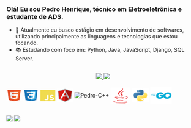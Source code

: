 ### Olá! Eu sou Pedro Henrique, técnico em Eletroeletrônica e estudante de ADS.


- 💼 Atualmente eu busco estágio em desenvolvimento de softwares, utilizando principalmente as linguagens e tecnologias que estou focando.
- 📚 Estudando com foco em: Python, Java, JavaScript, Django, SQL Server.

##

<div align="center">
  <a href="https://github.com/pedrojhenrique">
    <img height="150em" src="https://github-readme-stats.vercel.app/api?username=pedrojhenrique&count_private=true&include_all_commits=true&show_icons=true&theme=dark&hide_border=false&show_owner=true"/>
    <img height="150em" src="https://github-readme-stats.vercel.app/api/top-langs/?username=pedrojhenrique&theme=dark&hide_border=false&&layout=compact"/>
</a>
</div>

<div style="display: inline_block"><br>
<img align="center" alt="Pedro-HTML" height="30" width="40" src="https://raw.githubusercontent.com/devicons/devicon/master/icons/html5/html5-original.svg">
<img align="center" alt="Pedro-CSS" height="30" width="40" src="https://raw.githubusercontent.com/devicons/devicon/master/icons/css3/css3-original.svg">
<img align="center" alt="Pedro-Js" height="30" width="40" src="https://raw.githubusercontent.com/devicons/devicon/master/icons/javascript/javascript-plain.svg">
<img align="center" alt="Pedro-Angular" height="35" width="42" src="https://github.com/devicons/devicon/blob/master/icons/angularjs/angularjs-original.svg">
<img align="center" alt="Pedro-C++" height="35" width="45" src="https://cdn.jsdelivr.net/gh/devicons/devicon/icons/cplusplus/cplusplus-original.svg">
<img align="center" alt="Pedro-Java" height="42" width="52" src="https://github.com/devicons/devicon/blob/master/icons/java/java-plain.svg">
<img align="center" alt="Pedro-Python" height="37" width="44" src="https://raw.githubusercontent.com/devicons/devicon/master/icons/python/python-original.svg">
<img align="center" alt="Pedro-Go" height="46" width="56" src="https://github.com/devicons/devicon/blob/master/icons/go/go-original-wordmark.svg">
</div>
  
##

<div> 
  <a href="https://www.linkedin.com/in/pedro-henrique-023b4b216/" target="_blank"><img src="https://img.shields.io/badge/-LinkedIn-%230077B5?style=for-the-badge&logo=linkedin&logoColor=white" target="_blank"></a>
  <a href = "mailto:pedrojhenrique3@gmail.com"><img src="https://img.shields.io/badge/-Gmail-%23333?style=for-the-badge&logo=gmail&logoColor=white" target="_blank"></a>
</div>  

